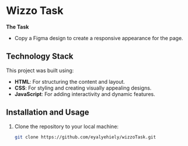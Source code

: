 # Wizzo Task

**The Task**  
- Copy a Figma design to create a responsive appearance for the page.

## Technology Stack

This project was built using:

- **HTML**: For structuring the content and layout.
- **CSS**: For styling and creating visually appealing designs.
- **JavaScript**: For adding interactivity and dynamic features.

## Installation and Usage

1. Clone the repository to your local machine:

   ```bash
   git clone https://github.com/eyalyehiely/wizzoTask.git